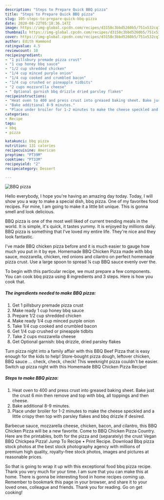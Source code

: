 ```yaml
---
description: "Steps to Prepare Quick BBQ pizza"
title: "Steps to Prepare Quick BBQ pizza"
slug: 105-steps-to-prepare-quick-bbq-pizza
date: 2020-08-22T05:18:36.147Z
image: https://img-global.cpcdn.com/recipes/d3158c3bbd5260b5/751x532cq70/bbq-pizza-recipe-main-photo.jpg
thumbnail: https://img-global.cpcdn.com/recipes/d3158c3bbd5260b5/751x532cq70/bbq-pizza-recipe-main-photo.jpg
cover: https://img-global.cpcdn.com/recipes/d3158c3bbd5260b5/751x532cq70/bbq-pizza-recipe-main-photo.jpg
author: Edith Hammond
ratingvalue: 4.5
reviewcount: 10
recipeingredient:
- "1 pillsbury premade pizza crust"
- "1 cup honey bbq sauce"
- "1/2 cup shredded chicken"
- "1/4 cup minced purple onion"
- "1/4 cup cooked and crumbled bacon"
- "1/4 cup crushed or pineapple tidbits"
- "2 cups mozzarella cheese"
- " Optional garnish bbq drizzle dried parsley flakes"
recipeinstructions:
- "Heat oven to 400 and press crust into greased baking sheet. Bake just the crust 6 min then remove and top with bbq, all toppings and then cheese."
- "Bake additional 8-9 minutes."
- "Place under broiler for 1-2 minutes to make the cheese speckled and a little crispy then top with parsley flakes and bbq drizzle if desired."
categories:
- Recipe
tags:
- bbq
- pizza

katakunci: bbq pizza 
nutrition: 131 calories
recipecuisine: American
preptime: "PT39M"
cooktime: "PT33M"
recipeyield: "2"
recipecategory: Dessert

---
```



![BBQ pizza](https://img-global.cpcdn.com/recipes/d3158c3bbd5260b5/751x532cq70/bbq-pizza-recipe-main-photo.jpg)

Hello everybody, I hope you're having an amazing day today. Today, I will show you a way to make a special dish, bbq pizza. One of my favorites food recipes. For mine, I am going to make it a little bit unique. This is gonna smell and look delicious.

BBQ pizza is one of the most well liked of current trending meals in the world. It is simple, it's quick, it tastes yummy. It is enjoyed by millions daily. BBQ pizza is something that I've loved my entire life. They're nice and they look fantastic.

I&#39;ve made BBQ chicken pizza before and it is much easier to gauge how much you put in it by eye. Homemade BBQ Chicken Pizza made with bbq sauce, mozzarella, chicken, red onions and cilantro on perfect homemade pizza crust. Use a large spoon to spread ¼ cup BBQ sauce evenly over the.


To begin with this particular recipe, we must prepare a few components. You can cook bbq pizza using 8 ingredients and 3 steps. Here is how you cook that.

<!--inarticleads1-->

##### The ingredients needed to make BBQ pizza:

1. Get 1 pillsbury premade pizza crust
1. Make ready 1 cup honey bbq sauce
1. Prepare 1/2 cup shredded chicken
1. Make ready 1/4 cup minced purple onion
1. Take 1/4 cup cooked and crumbled bacon
1. Get 1/4 cup crushed or pineapple tidbits
1. Take 2 cups mozzarella cheese
1. Get  Optional garnish: bbq drizzle, dried parsley flakes


Turn pizza night into a family affair with this BBQ Beef Pizza that is easy enough for the kids to help! Store-bought pizza dough, leftover chicken, BBQ sauce … check, check, check! This weeknight pizza couldn&#39;t be easier. Switch up pizza night with this Homemade BBQ Chicken Pizza Recipe! 

<!--inarticleads2-->

##### Steps to make BBQ pizza:

1. Heat oven to 400 and press crust into greased baking sheet. Bake just the crust 6 min then remove and top with bbq, all toppings and then cheese.
1. Bake additional 8-9 minutes.
1. Place under broiler for 1-2 minutes to make the cheese speckled and a little crispy then top with parsley flakes and bbq drizzle if desired.


Barbecue sauce, mozzarella cheese, chicken, bacon, and cilantro, this BBQ Chicken Pizza will be a new favorite. Come to BBQ Chicken Pizza Country. Here are the printables, both for the pizza and (separately) the crust Vegan BBQ Chickpea Pizza! Jump To Recipe • Print Recipe. Download Bbq pizza stock photos at the best stock photography agency with millions of premium high quality, royalty-free stock photos, images and pictures at reasonable prices. 

So that is going to wrap it up with this exceptional food bbq pizza recipe. Thank you very much for your time. I am sure that you can make this at home. There is gonna be interesting food in home recipes coming up. Remember to bookmark this page in your browser, and share it to your loved ones, colleague and friends. Thank you for reading. Go on get cooking!
